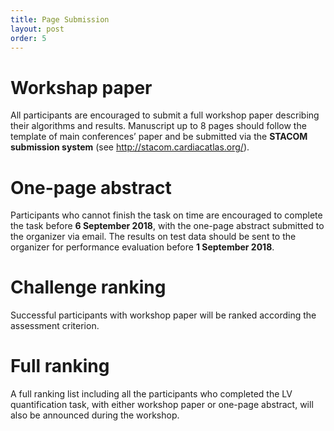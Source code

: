 ```yaml
---
title: Page Submission
layout: post
order: 5
---
```

<!-- Text stuff -->
# Workshap paper
All participants are encouraged to submit a full workshop paper describing their algorithms and results. Manuscript up to 8 pages should follow the template of main conferences’ paper and be submitted via the **STACOM submission system** (see http://stacom.cardiacatlas.org/).

# One-page abstract
Participants who cannot finish the task on time are encouraged to complete the task before **6 September 2018**, with the one-page abstract submitted to the organizer via email. The results on test data should be sent to the organizer for performance evaluation before **1 September 2018**.

# Challenge ranking
Successful participants with workshop paper will be ranked according the assessment criterion.

# Full ranking
A full ranking list including all the participants who completed the LV quantification task, with either workshop paper or one-page abstract, will also be announced during the workshop.
